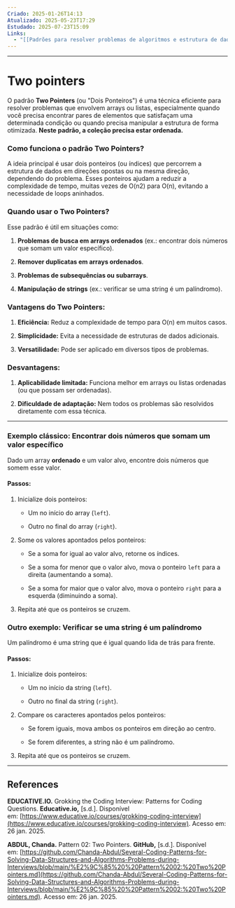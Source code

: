 ```yaml
---
Criado: 2025-01-26T14:13
Atualizado: 2025-05-23T17:29
Estudado: 2025-07-23T15:09
Links:
  - "[[Padrões para resolver problemas de algoritmos e estrutura de dados]]"
---
```

---
# Two pointers

O padrão **Two Pointers** (ou "Dois Ponteiros") é uma técnica eficiente para resolver problemas que envolvem arrays ou listas, especialmente quando você precisa encontrar pares de elementos que satisfaçam uma determinada condição ou quando precisa manipular a estrutura de forma otimizada. **Neste padrão, a coleção precisa estar ordenada.**

### Como funciona o padrão Two Pointers?

A ideia principal é usar dois ponteiros (ou índices) que percorrem a estrutura de dados em direções opostas ou na mesma direção, dependendo do problema. Esses ponteiros ajudam a reduzir a complexidade de tempo, muitas vezes de O(n2) para O(n), evitando a necessidade de loops aninhados.

### Quando usar o Two Pointers?

Esse padrão é útil em situações como:

1. **Problemas de busca em arrays ordenados** (ex.: encontrar dois números que somam um valor específico).
    
2. **Remover duplicatas em arrays ordenados**.
    
3. **Problemas de subsequências ou subarrays**.
    
4. **Manipulação de strings** (ex.: verificar se uma string é um palíndromo).

### Vantagens do Two Pointers:

1. **Eficiência:** Reduz a complexidade de tempo para O(n) em muitos casos.
    
2. **Simplicidade:** Evita a necessidade de estruturas de dados adicionais.
    
3. **Versatilidade:** Pode ser aplicado em diversos tipos de problemas.
    

### Desvantagens:

1. **Aplicabilidade limitada:** Funciona melhor em arrays ou listas ordenadas (ou que possam ser ordenadas).
    
2. **Dificuldade de adaptação:** Nem todos os problemas são resolvidos diretamente com essa técnica.

---

### Exemplo clássico: Encontrar dois números que somam um valor específico

Dado um array **ordenado** e um valor alvo, encontre dois números que somem esse valor.

#### Passos:

1. Inicialize dois ponteiros:
    
    - Um no início do array (`left`).
        
    - Outro no final do array (`right`).
        
2. Some os valores apontados pelos ponteiros:
    
    - Se a soma for igual ao valor alvo, retorne os índices.
        
    - Se a soma for menor que o valor alvo, mova o ponteiro `left` para a direita (aumentando a soma).
        
    - Se a soma for maior que o valor alvo, mova o ponteiro `right` para a esquerda (diminuindo a soma).
        
3. Repita até que os ponteiros se cruzem.


### Outro exemplo: Verificar se uma string é um palíndromo

Um palíndromo é uma string que é igual quando lida de trás para frente.

#### Passos:

1. Inicialize dois ponteiros:
    
    - Um no início da string (`left`).
        
    - Outro no final da string (`right`).
        
2. Compare os caracteres apontados pelos ponteiros:
    
    - Se forem iguais, mova ambos os ponteiros em direção ao centro.
        
    - Se forem diferentes, a string não é um palíndromo.
        
3. Repita até que os ponteiros se cruzem.

---
## References

**EDUCATIVE.IO.** Grokking the Coding Interview: Patterns for Coding Questions. **Educative.io,** [s.d.]. Disponível em: [https://www.educative.io/courses/grokking-coding-interview](https://www.educative.io/courses/grokking-coding-interview). Acesso em: 26  jan. 2025.

**ABDUL, Chanda.** Pattern 02: Two Pointers. **GitHub,** [s.d.]. Disponível em: [https://github.com/Chanda-Abdul/Several-Coding-Patterns-for-Solving-Data-Structures-and-Algorithms-Problems-during-Interviews/blob/main/%E2%9C%85%20%20Pattern%2002:%20Two%20Pointers.md](https://github.com/Chanda-Abdul/Several-Coding-Patterns-for-Solving-Data-Structures-and-Algorithms-Problems-during-Interviews/blob/main/%E2%9C%85%20%20Pattern%2002:%20Two%20Pointers.md). Acesso em: 26  jan. 2025.